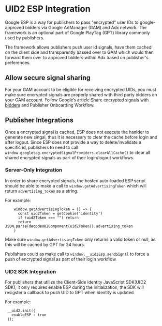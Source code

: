 # UID2 ESP Integration 

Google ESP is a way for publishers to pass "encrypted" user IDs to google-approved bidders via Google AdManager (GAM) and Adx network. The framework is an optional part of Google PlayTag (GPT) library commonly used by publishers.

The framework allows publishers push user id signals, have them cached on the client side and transparently passed over to GAM which would then forward them over to approved bidders within Adx based on publisher's preferences.

## Allow secure signal sharing

For your GAM account to be eligible for receiving encrypted UIDs, you must make sure encrypted signals are properly shared with third party bidders on your GAM account. Follow Google’s article [Share encrypted signals with bidders](https://support.google.com/admanager/answer/10488752) and Publisher Onboarding Workflow.

## Publisher Integrations

Once a encrypted signal is cached, ESP does not execute the hanlder to generate new singal, thus it is necessary to clear the cache before login and after logout. Since ESP does not provide a way to delete/invalidate a specific id, publishers to need to call `window.googletag.encryptedSignalProviders.clearAllCache()` to clear all shared encrypted signals as part of their login/logout workflows.

### Server-Only Integration

In order to share encrypted signals, the hosted auto-loaded ESP script should be able to make a call to `window.getAdvertisingToken` which will return `advertising_token` as a string. 

For example:
```
    window.getAdvertisingToken = () => {
      const uid2Token = getCookie('identity')
      if (uid2Token === "") return
      return JSON.parse(decodeURIComponent(uid2Token)).advertising_token
    }
```

Make sure `window.getAdvertisingToken` only returns a valid token or null, as this will be cached by GPT for 24 hours.

Publishers could as make call to `window.__uid2Esp.sendSignal` to force a push of encrypted signal as part of their login workflow.

### UID2 SDK Integration

For publishers that utilize the Client-Side Identity JavaScript SDK(UID2 SDK), it only requires enable ESP during the initialization, the SDK will resigster a callback to push UID to GPT when identity is updated

For example:
```
 __uid2.init({
   enableESP : true
 });
```
